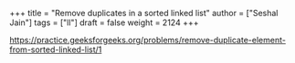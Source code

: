 +++
title = "Remove duplicates in a sorted linked list"
author = ["Seshal Jain"]
tags = ["ll"]
draft = false
weight = 2124
+++

<https://practice.geeksforgeeks.org/problems/remove-duplicate-element-from-sorted-linked-list/1>
